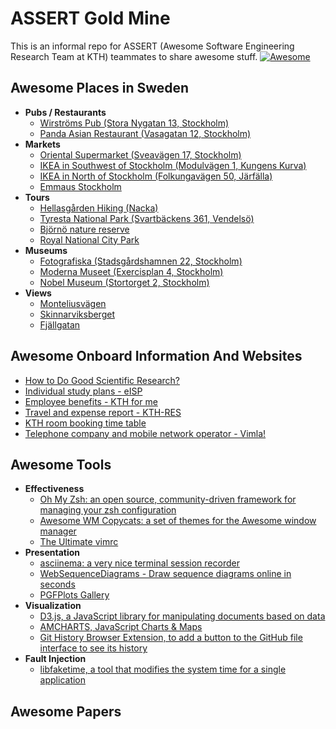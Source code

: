# ASSERT Gold Mine
This is an informal repo for ASSERT (Awesome Software Engineering Research Team at KTH) teammates to share awesome stuff. [![Awesome](https://cdn.rawgit.com/sindresorhus/awesome/d7305f38d29fed78fa85652e3a63e154dd8e8829/media/badge.svg)](https://github.com/sindresorhus/awesome)

## Awesome Places in Sweden

- **Pubs / Restaurants**  
  - [Wirströms Pub (Stora Nygatan 13, Stockholm)](https://goo.gl/maps/McA4gtR1VzsWoQxM7)  
  - [Panda Asian Restaurant (Vasagatan 12, Stockholm)](https://goo.gl/maps/vnDAGXa9TcKDJbvo9)  
- **Markets**  
  - [Oriental Supermarket (Sveavägen 17, Stockholm)](https://goo.gl/maps/zxeGxJAbT9TVY4sMA)  
  - [IKEA in Southwest of Stockholm (Modulvägen 1, Kungens Kurva)](https://goo.gl/maps/DNLU52iap12hnmze8)  
  - [IKEA in North of Stockholm (Folkungavägen 50, Järfälla)](https://goo.gl/maps/rEGtty5nqCzRAg9M9)
  - [Emmaus Stockholm](https://goo.gl/maps/1kK6UqBLQL1fbAEm9)
- **Tours**  
  - [Hellasgården Hiking (Nacka)](https://goo.gl/maps/fFJC2z4Q2t5LZES17)  
  - [Tyresta National Park (Svartbäckens 361, Vendelsö)](https://goo.gl/maps/249QELkPHmG4TisF6)
  - [Björnö nature reserve](https://goo.gl/maps/rxFxtTrSocP7um8U7)
  - [Royal National City Park](https://goo.gl/maps/uVsu1BqfqfmA2wJv9)
- **Museums**  
  - [Fotografiska (Stadsgårdshamnen 22, Stockholm)](https://goo.gl/maps/cfbdAh1LhbxgnSTA6)  
  - [Moderna Museet (Exercisplan 4, Stockholm)](https://goo.gl/maps/aZ2xWBPLidsSyGrF9)  
  - [Nobel Museum (Stortorget 2, Stockholm)](https://goo.gl/maps/5f59VnD5aVTPKGcu9) 
- **Views**
  - [Monteliusvägen](https://goo.gl/maps/FyWLr49FCxiRpvdQ9)
  - [Skinnarviksberget](https://goo.gl/maps/cyQ5cjnai5JUrzP67)
  - [Fjällgatan](https://goo.gl/maps/LX1f3KVeMJadieCy5)

## Awesome Onboard Information And Websites

- [How to Do Good Scientific Research?](https://www.monperrus.net/martin/research-skills)  
- [Individual study plans - eISP](https://eisp.sys.kth.se/)  
- [Employee benefits - KTH for me](https://intra.kth.se/en/anstallning/anstallningsvillkor/personalformaner-kth-for-mig-1.365793)  
- [Travel and expense report - KTH-RES](https://kth.ebuilder.se)  
- [KTH room booking time table](https://cloud.timeedit.net/kth/web/public01/)
- [Telephone company and mobile network operator - Vimla!](https://vimla.se/?202001280851045312)

## Awesome Tools

- **Effectiveness**  
  - [Oh My Zsh: an open source, community-driven framework for managing your zsh configuration](https://github.com/robbyrussell/oh-my-zsh)  
  - [Awesome WM Copycats: a set of themes for the Awesome window manager](https://github.com/lcpz/awesome-copycats)  
  - [The Ultimate vimrc](https://github.com/amix/vimrc)
- **Presentation**  
  - [asciinema: a very nice terminal session recorder](https://github.com/asciinema/asciinema)  
  - [WebSequenceDiagrams - Draw sequence diagrams online in seconds](https://www.websequencediagrams.com/)  
  - [PGFPlots Gallery](http://pgfplots.sourceforge.net/gallery.html)  
- **Visualization**  
  - [D3.js, a JavaScript library for manipulating documents based on data](https://d3js.org/)  
  - [AMCHARTS, JavaScript Charts & Maps](https://www.amcharts.com/)
  - [Git History Browser Extension, to add a button to the GitHub file interface to see its history](https://github.com/LuisReinoso/git-history-browser-extension)
- **Fault Injection**  
  - [libfaketime, a tool that modifies the system time for a single application](https://github.com/wolfcw/libfaketime)

## Awesome Papers


